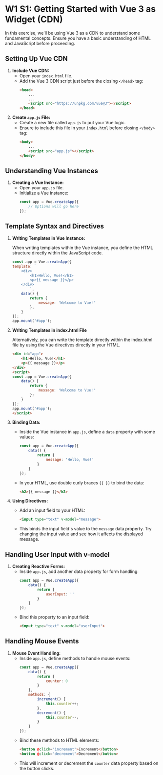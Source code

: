# W1 S1: Getting Started with Vue 3 as Widget (CDN)

In this exercise, we'll be using Vue 3 as a CDN to understand some fundamental concepts. Ensure you have a basic understanding of HTML and JavaScript before proceeding.

## Setting Up Vue CDN

1. **Include Vue CDN:**
    - Open your `index.html` file.
    - Add the Vue 3 CDN script just before the closing `</head>` tag:
        ```html
        <head>
            ...
            ...
            <script src="https://unpkg.com/vue@3"></script>
        </head>
        ```
2. **Create `app.js` File:**
    - Create a new file called `app.js` to put your Vue logic.
    - Ensure to include this file in your `index.html` before closing 
    `</body>` tag:
        ```html
        <body>
            ...
            <script src="app.js"></script>
        </body>
        ```

## Understanding Vue Instances

1. **Creating a Vue Instance:**
    - Open your `app.js` file.
    - Initialize a Vue instance:
        ```javascript
        const app = Vue.createApp({
            // Options will go here
        });
        ```

## Template Syntax and Directives

1. **Writing Templates in Vue Instance:**

    When writing templates within the Vue instance, you define the HTML structure directly within the JavaScript code. 
    ```javascript
    const app = Vue.createApp({
    template: `
        <div>
            <h1>Hello, Vue!</h1>
            <p>{{ message }}</p>
        </div>
            `,
        data() {
            return {
                message: 'Welcome to Vue!'
            };
        }
    });
    app.mount('#app');
    ```
2. **Writing Templates in index.html File**

    Alternatively, you can write the template directly within the index.html file by using the Vue directives directly in your HTML.
    ```html
    <div id="app">
        <h1>Hello, Vue!</h1>
        <p>{{ message }}</p>
    </div>
    <script>
    const app = Vue.createApp({
        data() {
            return {
                message: 'Welcome to Vue!'
            };
        }
    });
    app.mount('#app');
    </script>
    ```
3. **Binding Data:**
    - Inside the Vue instance in `app.js`, define a `data` property with some values:
        ```javascript
        const app = Vue.createApp({
            data() {
                return {
                    message: 'Hello, Vue!'
                }
            }
        });
        ```
    - In your HTML, use double curly braces `{{ }}` to bind the data:
        ```html
        <h2>{{ message }}</h2>
        ```

4. **Using Directives:**
    - Add an input field to your HTML:
        ```html
        <input type="text" v-model="message">
        ```
    - This binds the input field's value to the `message` data property. Try changing the input value and see how it affects the displayed message.

## Handling User Input with v-model

1. **Creating Reactive Forms:**
    - Inside `app.js`, add another data property for form handling:
        ```javascript
        const app = Vue.createApp({
            data() {
                return {
                    userInput: ''
                }
            }
        });
        ```
    - Bind this property to an input field:
        ```html
        <input type="text" v-model="userInput">
        ```

## Handling Mouse Events

1. **Mouse Event Handling:**
    - Inside `app.js`, define methods to handle mouse events:
        ```javascript
        const app = Vue.createApp({
            data() {
                return {
                    counter: 0
                }
            },
            methods: {
                increment() {
                    this.counter++;
                },
                decrement() {
                    this.counter--;
                }
            }
        });
        ```
    - Bind these methods to HTML elements:
        ```html
        <button @click="increment">Increment</button>
        <button @click="decrement">Decrement</button>
        ```
    - This will increment or decrement the `counter` data property based on the button clicks.





